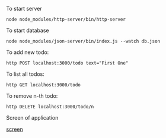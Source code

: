 To start server

    node node_modules/http-server/bin/http-server 
    
To start database
    
    node node_modules/json-server/bin/index.js --watch db.json

To add new todo:

    http POST localhost:3000/todo text="First One"
    
To list all todos:

    http GET localhost:3000/todo
    
To remove n-th todo:

    http DELETE localhost:3000/todo/n
    
Screen of application

[screen](screen.png)